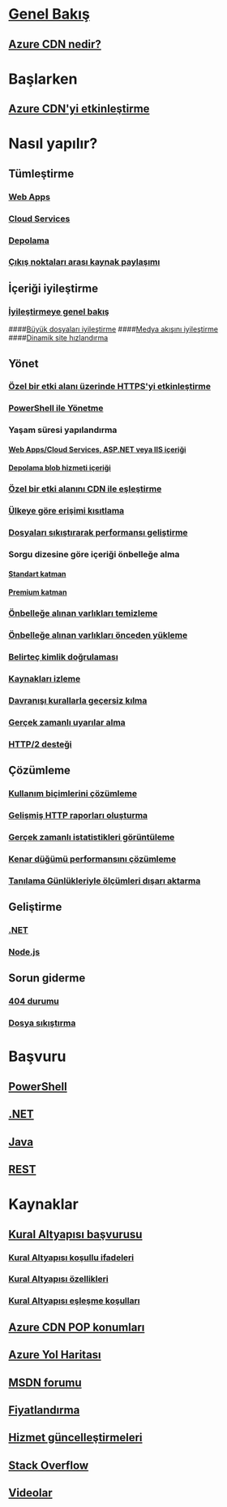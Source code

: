 # [Genel Bakış](cdn-overview.md)
## [Azure CDN nedir?](../best-practices-cdn.md?toc=%2fazure%2fcdn%2ftoc.json)

# Başlarken
## [Azure CDN'yi etkinleştirme](cdn-create-new-endpoint.md)

# Nasıl yapılır?
## Tümleştirme
### [Web Apps](../app-service-web/app-service-web-tutorial-content-delivery-network.md?toc=%2fazure%2fcdn%2ftoc.json)
### [Cloud Services](cdn-cloud-service-with-cdn.md)
### [Depolama](cdn-create-a-storage-account-with-cdn.md)
### [Çıkış noktaları arası kaynak paylaşımı](cdn-cors.md)
## İçeriği iyileştirme
### [İyileştirmeye genel bakış](cdn-optimization-overview.md)
####[Büyük dosyaları iyileştirme](cdn-large-file-optimization.md)
####[Medya akışını iyileştirme](cdn-media-streaming-optimization.md)
####[Dinamik site hızlandırma](cdn-dynamic-site-acceleration.md)
 
## Yönet
### [Özel bir etki alanı üzerinde HTTPS'yi etkinleştirme](cdn-custom-ssl.md)
### [PowerShell ile Yönetme](cdn-manage-powershell.md)
### Yaşam süresi yapılandırma
#### [Web Apps/Cloud Services, ASP.NET veya IIS içeriği](cdn-manage-expiration-of-cloud-service-content.md)
#### [Depolama blob hizmeti içeriği](cdn-manage-expiration-of-blob-content.md)
### [Özel bir etki alanını CDN ile eşleştirme](cdn-map-content-to-custom-domain.md)
### [Ülkeye göre erişimi kısıtlama](cdn-restrict-access-by-country.md)
### [Dosyaları sıkıştırarak performansı geliştirme](cdn-improve-performance.md)
### Sorgu dizesine göre içeriği önbelleğe alma
#### [Standart katman](cdn-query-string.md)
#### [Premium katman](cdn-query-string-premium.md)
### [Önbelleğe alınan varlıkları temizleme](cdn-purge-endpoint.md)
### [Önbelleğe alınan varlıkları önceden yükleme](cdn-preload-endpoint.md)
### [Belirteç kimlik doğrulaması](cdn-token-auth.md)
### [Kaynakları izleme](cdn-resource-health.md)
### [Davranışı kurallarla geçersiz kılma](cdn-rules-engine.md)
### [Gerçek zamanlı uyarılar alma](cdn-real-time-alerts.md)
### [HTTP/2 desteği](cdn-http2.md)

## Çözümleme
### [Kullanım biçimlerini çözümleme](cdn-analyze-usage-patterns.md)
### [Gelişmiş HTTP raporları oluşturma](cdn-advanced-http-reports.md)
### [Gerçek zamanlı istatistikleri görüntüleme](cdn-real-time-stats.md)
### [Kenar düğümü performansını çözümleme](cdn-edge-performance.md)
### [Tanılama Günlükleriyle ölçümleri dışarı aktarma](cdn-log-analysis.md)

## Geliştirme
### [.NET](cdn-app-dev-net.md)
### [Node.js](cdn-app-dev-node.md)

## Sorun giderme
### [404 durumu](cdn-troubleshoot-endpoint.md)
### [Dosya sıkıştırma](cdn-troubleshoot-compression.md)

# Başvuru
## [PowerShell](/powershell/module/azurerm.cdn)
## [.NET](/dotnet/api/microsoft.azure.management.cdn)
## [Java](/java/api/com.microsoft.azure.management.cdn)
## [REST](/rest/api/cdn/)

# Kaynaklar
##  [Kural Altyapısı başvurusu](cdn-rules-engine-reference.md)
### [Kural Altyapısı koşullu ifadeleri](cdn-rules-engine-reference-conditional-expressions.md)
### [Kural Altyapısı özellikleri](cdn-rules-engine-reference-features.md)
### [Kural Altyapısı eşleşme koşulları](cdn-rules-engine-reference-match-conditions.md)
## [Azure CDN POP konumları](cdn-pop-locations.md)
## [Azure Yol Haritası](https://azure.microsoft.com/roadmap/)
## [MSDN forumu](https://social.msdn.microsoft.com/Forums/en-US/home?forum=azurecdn)
## [Fiyatlandırma](https://azure.microsoft.com/pricing/details/cdn/)
## [Hizmet güncelleştirmeleri](https://azure.microsoft.com/updates/?product=cdn)
## [Stack Overflow](http://stackoverflow.com/questions/tagged/azure-cdn)
## [Videolar](https://azure.microsoft.com/documentation/videos/index/?services=cdn)

